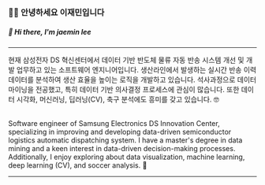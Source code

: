 ###  🙇‍♂️ 안녕하세요 이재민입니다 
#####  👋 Hi there, I'm jaemin lee
---

현재 삼성전자 DS 혁신센터에서 데이터 기반 반도체 물류 자동 반송 시스템 개선 및 개발 업무하고 있는 소프트웨어 엔지니어입니다. 생산라인에서 발생하는 실시간 반송 이력 데이터를 분석하여 생산 효율을 높이는 로직을 개발하고 있습니다. 석사과정으로 데이터 마이닝을 전공했고, 특히 데이터 기반 의사결정 프로세스에 관심이 많습니다. 또한 데이터 시각화, 머신러닝, 딥러닝(CV), 축구 분석에도 흥미를 갖고 있습니다. 🤓

<br>
Software engineer of Samsung Electronics DS Innovation Center, specializing in improving and developing data-driven semiconductor logistics automatic dispatching system. I have a master's degree in data mining and a keen interest in data-driven decision-making processes. Additionally, I enjoy exploring about data visualization, machine learning, deep learning (CV), and soccer analysis. 🥸

<br>

---


<!--
**jmlee8939/jmlee8939** is a ✨ _special_ ✨ repository because its `README.md` (this file) appears on your GitHub profile.

Here are some ideas to get you started:

- 🔭 I’m currently working on ...
- 🌱 I’m currently learning ...
- 👯 I’m looking to collaborate on ...
- 🤔 I’m looking for help with ...
- 💬 Ask me about ...
- 📫 How to reach me: ...
- 😄 Pronouns: ...
- ⚡ Fun fact: ...
-->



